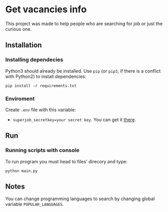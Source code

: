 # Get vacancies info

This project was made to help people who are searching for job or just the curious one.

## Installation

### Installing dependecies

Python3 should already be installed.
Use `pip` (or `pip3`, if there is a conflict with Python2) to install dependencies:

```
pip install -r requirements.txt
```

### Enviroment

Create `.env` file with this variable:

- `superjob_secretkey=your secret key`. You can get it [there](https://api.superjob.ru/).

## Run

### Running scripts with console

To run program you must head to files' direcory and type:

```
python main.py
```

## Notes

You can change programming languages to search by changing global variable `POPULAR_LANGUAGES`.

